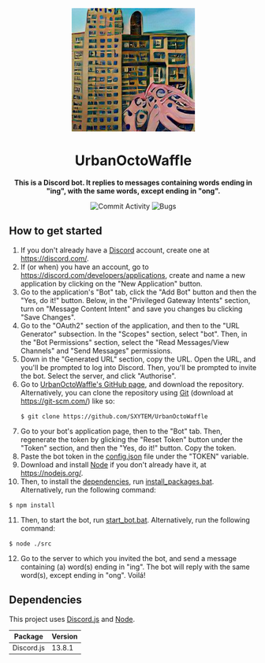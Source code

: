 <div align="center">
    <img src="./src/media/logo.png" width="250"/>
    <h1><b>UrbanOctoWaffle</b></h1>
    <p><b>This is a Discord bot. It replies to messages containing words ending in "ing", with the same words, except ending in "ong".</b></p>
</div>

<div align="center">

![Commit Activity](https://img.shields.io/github/commit-activity/m/SXYTEM/UrbanOctoWaffle?style=for-the-badge)
![Bugs](https://img.shields.io/github/issues/SXYTEM/UrbanOctoWaffle/bug.svg?style=for-the-badge)

</div>

## How to get started
1. If you don't already have a [Discord](https://discord.com/) account, create one at https://discord.com/.
2. If (or when) you have an account, go to https://discord.com/developers/applications, create and name a new application by clicking on the "New Application" button.
3. Go to the application's "Bot" tab, click the "Add Bot" button and then the "Yes, do it!" button. Below, in the "Privileged Gateway Intents" section, turn on "Message Content Intent" and save you changes bu clicking "Save Changes".
4. Go to the "OAuth2" section of the application, and then to the "URL Generator" subsection. In the "Scopes" section, select "bot". Then, in the "Bot Permissions" section, select the "Read Messages/View Channels" and "Send Messages" permissions.
5. Down in the "Generated URL" section, copy the URL. Open the URL, and you'll be prompted to log into Discord. Then, you'll be prompted to invite the bot. Select the server, and click "Authorise".
6. Go to [UrbanOctoWaffle's GitHub page](https://github.com/SXYTEM/UrbanOctoWaffle), and download the repository. Alternatively, you can clone the repository using [Git](https://git-scm.com/) (download at https://git-scm.com/) like so:
   ```shell
   $ git clone https://github.com/SXYTEM/UrbanOctoWaffle
   ```
7. Go to your bot's application page, then to the "Bot" tab. Then, regenerate the token by glicking the "Reset Token" button under the "Token" section, and then the "Yes, do it!" button. Copy the token.
8. Paste the bot token in the [config.json](config.json) file under the "TOKEN" variable.
9. Download and install [Node](https://nodejs.org/) if you don't already have it, at https://nodejs.org/.
10. Then, to install the [dependencies](#dependencies), run [install_packages.bat](install_packages.bat). Alternatively, run the following command:
   ```shell
   $ npm install
   ```
11. Then, to start the bot, run [start_bot.bat](start_bot.bat). Alternatively, run the following command:
   ```shell
   $ node ./src
   ```
12. Go to the server to which you invited the bot, and send a message containing (a) word(s) ending in "ing". The bot will reply with the same word(s), except ending in "ong". Voilá!

## Dependencies
This project uses [Discord.js](https://discord.js.org/#/) and [Node](https://nodejs.org/).

| Package    | Version |
|------------|---------|
| Discord.js | 13.8.1  |
